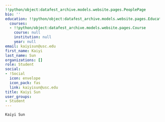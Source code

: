 ```yaml
---
!!python/object:datafest_archive.models.website.pages.PeoplePage
bio: ''
education: !!python/object:datafest_archive.models.website.pages.Education
  courses:
  - !!python/object:datafest_archive.models.website.pages.Course
    course: null
    institution: null
    year: null
email: kaiyisun@usc.edu
first_name: Kaiyi
last_name: Sun
organizations: []
role: Student
social:
- !Social
  icon: envelope
  icon_pack: fas
  link: kaiyisun@usc.edu
title: Kaiyi Sun
user_groups:
- Student
---
```


    Kaiyi Sun
    